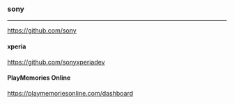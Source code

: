 ### sony
---
https://github.com/sony

#### xperia
https://github.com/sonyxperiadev

#### PlayMemories Online
https://playmemoriesonline.com/dashboard

```
```

```
```

```
```

